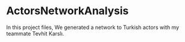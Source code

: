# ActorsNetworkAnalysis
In this project files, We generated a network to Turkish actors with my teammate Tevhit Karslı.
